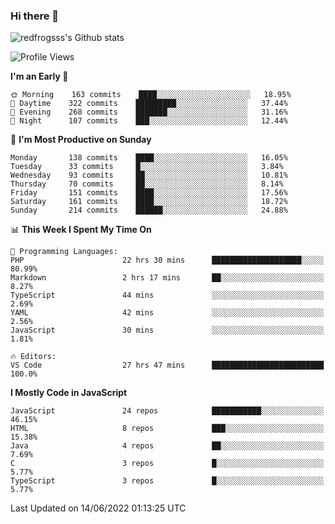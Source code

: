 ### Hi there 👋

<img src="https://github-readme-stats.vercel.app/api?username=redfrogsss&show_icons=true" alt="redfrogsss's Github stats"></img>

<!--START_SECTION:waka-->
![Profile Views](http://img.shields.io/badge/Profile%20Views-67-blue)

**I'm an Early 🐤** 

```text
🌞 Morning    163 commits    ████░░░░░░░░░░░░░░░░░░░░░   18.95% 
🌆 Daytime    322 commits    █████████░░░░░░░░░░░░░░░░   37.44% 
🌃 Evening    268 commits    ███████░░░░░░░░░░░░░░░░░░   31.16% 
🌙 Night      107 commits    ███░░░░░░░░░░░░░░░░░░░░░░   12.44%

```
📅 **I'm Most Productive on Sunday** 

```text
Monday       138 commits    ████░░░░░░░░░░░░░░░░░░░░░   16.05% 
Tuesday      33 commits     █░░░░░░░░░░░░░░░░░░░░░░░░   3.84% 
Wednesday    93 commits     ██░░░░░░░░░░░░░░░░░░░░░░░   10.81% 
Thursday     70 commits     ██░░░░░░░░░░░░░░░░░░░░░░░   8.14% 
Friday       151 commits    ████░░░░░░░░░░░░░░░░░░░░░   17.56% 
Saturday     161 commits    ████░░░░░░░░░░░░░░░░░░░░░   18.72% 
Sunday       214 commits    ██████░░░░░░░░░░░░░░░░░░░   24.88%

```


📊 **This Week I Spent My Time On** 

```text
💬 Programming Languages: 
PHP                      22 hrs 30 mins      ████████████████████░░░░░   80.99% 
Markdown                 2 hrs 17 mins       ██░░░░░░░░░░░░░░░░░░░░░░░   8.27% 
TypeScript               44 mins             ░░░░░░░░░░░░░░░░░░░░░░░░░   2.69% 
YAML                     42 mins             ░░░░░░░░░░░░░░░░░░░░░░░░░   2.56% 
JavaScript               30 mins             ░░░░░░░░░░░░░░░░░░░░░░░░░   1.81%

🔥 Editors: 
VS Code                  27 hrs 47 mins      █████████████████████████   100.0%

```

**I Mostly Code in JavaScript** 

```text
JavaScript               24 repos            ███████████░░░░░░░░░░░░░░   46.15% 
HTML                     8 repos             ███░░░░░░░░░░░░░░░░░░░░░░   15.38% 
Java                     4 repos             ██░░░░░░░░░░░░░░░░░░░░░░░   7.69% 
C                        3 repos             █░░░░░░░░░░░░░░░░░░░░░░░░   5.77% 
TypeScript               3 repos             █░░░░░░░░░░░░░░░░░░░░░░░░   5.77%

```



 Last Updated on 14/06/2022 01:13:25 UTC
<!--END_SECTION:waka-->